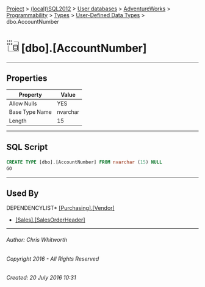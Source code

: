 #### 

[Project](../../../../../../index.md) > [(local)\\SQL2012](../../../../../index.md) > [User databases](../../../../index.md) > [AdventureWorks](../../../index.md) > [Programmability](../../index.md) > [Types](../index.md) > [User-Defined Data Types](User-Defined_Data_Types.md) > dbo.AccountNumber

# ![User-Defined Data Types](../../../../../../Images/UserDefinedDataType32.png) [dbo].[AccountNumber]

---

## <a name="#properties"></a>Properties

| Property | Value |
|---|---|
| Allow Nulls | YES |
| Base Type Name | nvarchar |
| Length | 15 |


---

## <a name="#sqlscript"></a>SQL Script

```sql
CREATE TYPE [dbo].[AccountNumber] FROM nvarchar (15) NULL
GO

```


---

## <a name="#usedby"></a>Used By

DEPENDENCYLIST* [[Purchasing].[Vendor]](../../../Tables/Vendor.md)
* [[Sales].[SalesOrderHeader]](../../../Tables/SalesOrderHeader.md)


---

###### Author:  Chris Whitworth

###### Copyright 2016 - All Rights Reserved

###### Created: 20 July 2016 10:31

